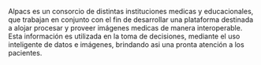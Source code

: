 
Alpacs es un consorcio de distintas instituciones medicas y educacionales, que trabajan en conjunto con el fin de desarrollar una plataforma destinada a alojar procesar y proveer imágenes medicas de manera interoperable. Esta información es utilizada en la toma de decisiones, mediante el uso inteligente de datos e imágenes, brindando asi una pronta atención a los pacientes. 


